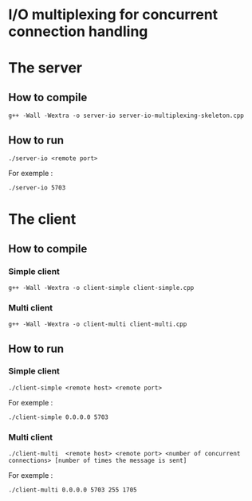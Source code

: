 # I/O multiplexing for concurrent connection handling

# The server

## How to compile
```
g++ -Wall -Wextra -o server-io server-io-multiplexing-skeleton.cpp
```

## How to run
```
./server-io <remote port>
```
For exemple :
```
./server-io 5703
```

# The client

## How to compile

### Simple client
```
g++ -Wall -Wextra -o client-simple client-simple.cpp
```

### Multi client
```
g++ -Wall -Wextra -o client-multi client-multi.cpp
```

## How to run

### Simple client
```
./client-simple <remote host> <remote port>
```
For exemple :
```
./client-simple 0.0.0.0 5703
```

### Multi client
```
./client-multi  <remote host> <remote port> <number of concurrent connections> [number of times the message is sent] 
```
For exemple :
```
./client-multi 0.0.0.0 5703 255 1705 
```